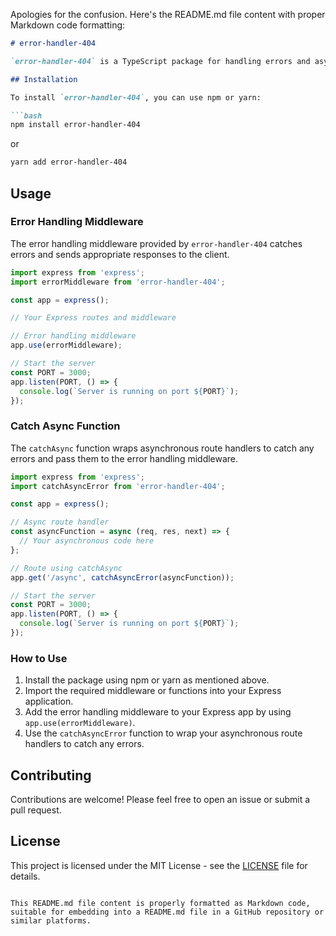 Apologies for the confusion. Here's the README.md file content with proper Markdown code formatting:

```markdown
# error-handler-404

`error-handler-404` is a TypeScript package for handling errors and asynchronous functions in an Express.js application.

## Installation

To install `error-handler-404`, you can use npm or yarn:

```bash
npm install error-handler-404
```

or

```bash
yarn add error-handler-404
```

## Usage

### Error Handling Middleware

The error handling middleware provided by `error-handler-404` catches errors and sends appropriate responses to the client.

```typescript
import express from 'express';
import errorMiddleware from 'error-handler-404';

const app = express();

// Your Express routes and middleware

// Error handling middleware
app.use(errorMiddleware);

// Start the server
const PORT = 3000;
app.listen(PORT, () => {
  console.log(`Server is running on port ${PORT}`);
});
```

### Catch Async Function

The `catchAsync` function wraps asynchronous route handlers to catch any errors and pass them to the error handling middleware.

```typescript
import express from 'express';
import catchAsyncError from 'error-handler-404';

const app = express();

// Async route handler
const asyncFunction = async (req, res, next) => {
  // Your asynchronous code here
};

// Route using catchAsync
app.get('/async', catchAsyncError(asyncFunction));

// Start the server
const PORT = 3000;
app.listen(PORT, () => {
  console.log(`Server is running on port ${PORT}`);
});
```

### How to Use

1. Install the package using npm or yarn as mentioned above.
2. Import the required middleware or functions into your Express application.
3. Add the error handling middleware to your Express app by using `app.use(errorMiddleware)`.
4. Use the `catchAsyncError` function to wrap your asynchronous route handlers to catch any errors.

## Contributing

Contributions are welcome! Please feel free to open an issue or submit a pull request.

## License

This project is licensed under the MIT License - see the [LICENSE](LICENSE) file for details.
```

This README.md file content is properly formatted as Markdown code, suitable for embedding into a README.md file in a GitHub repository or similar platforms.